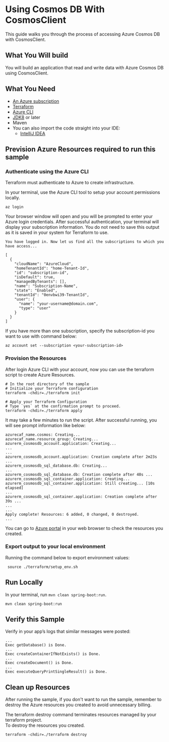 # Using Cosmos DB With CosmosClient

This guide walks you through the process of accessing Azure Cosmos DB with CosmosClient.

## What You Will build
You will build an application that read and write data with Azure Cosmos DB using CosmosClient.

## What You Need

- [An Azure subscription](https://azure.microsoft.com/free/)
- [Terraform](https://www.terraform.io/)
- [Azure CLI](https://docs.microsoft.com/cli/azure/install-azure-cli)
- [JDK8](https://www.oracle.com/java/technologies/downloads/) or later
- Maven
- You can also import the code straight into your IDE:
    - [IntelliJ IDEA](https://www.jetbrains.com/idea/download)

## Prevision Azure Resources required to run this sample

### Authenticate using the Azure CLI
Terraform must authenticate to Azure to create infrastructure.

In your terminal, use the Azure CLI tool to setup your account permissions locally.

```shell
az login
```

Your browser window will open and you will be prompted to enter your Azure login credentials. After successful authentication, your terminal will display your subscription information. You do not need to save this output as it is saved in your system for Terraform to use.

```shell
You have logged in. Now let us find all the subscriptions to which you have access...

[
  {
    "cloudName": "AzureCloud",
    "homeTenantId": "home-Tenant-Id",
    "id": "subscription-id",
    "isDefault": true,
    "managedByTenants": [],
    "name": "Subscription-Name",
    "state": "Enabled",
    "tenantId": "0envbwi39-TenantId",
    "user": {
      "name": "your-username@domain.com",
      "type": "user"
    }
  }
]
```

If you have more than one subscription, specify the subscription-id you want to use with command below:
```shell
az account set --subscription <your-subscription-id>
```

### Provision the Resources

After login Azure CLI with your account, now you can use the terraform script to create Azure Resources.

```shell
# In the root directory of the sample
# Initialize your Terraform configuration
terraform -chdir=./terraform init

# Apply your Terraform Configuration
# Type `yes` at the confirmation prompt to proceed.
terraform -chdir=./terraform apply

```

It may take a few minutes to run the script. After successful running, you will see prompt information like below:

```shell
azurecaf_name.cosmos: Creating...
azurecaf_name.resource_group: Creating...
azurerm_cosmosdb_account.application: Creating...
...
...
azurerm_cosmosdb_account.application: Creation complete after 2m23s ...
azurerm_cosmosdb_sql_database.db: Creating...
...
azurerm_cosmosdb_sql_database.db: Creation complete after 40s ...
azurerm_cosmosdb_sql_container.application: Creating...
azurerm_cosmosdb_sql_container.application: Still creating... [10s elapsed]
...
azurerm_cosmosdb_sql_container.application: Creation complete after 39s ...
...
...
Apply complete! Resources: 6 added, 0 changed, 0 destroyed.
...
```

You can go to [Azure portal](https://ms.portal.azure.com/) in your web browser to check the resources you created.

### Export output to your local environment
Running the command below to export environment values:

```shell
 source ./terraform/setup_env.sh
```

## Run Locally

In your terminal, run `mvn clean spring-boot:run`.


```shell
mvn clean spring-boot:run
```

## Verify this Sample  
Verify in your app’s logs that similar messages were posted:
```shell
...
Exec getDatabase() is Done.
...
Exec createContainerIfNotExists() is Done.
...
Exec createDocument() is Done.
...
Exec executeQueryPrintSingleResult() is Done.

```


## Clean up Resources
After running the sample, if you don't want to run the sample, remember to destroy the Azure resources you created to avoid unnecessary billing.

The terraform destroy command terminates resources managed by your terraform project.   
To destroy the resources you created.

```shell
terraform -chdir=./terraform destroy
```
